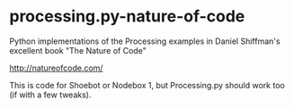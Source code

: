 processing.py-nature-of-code
============================

Python implementations of the Processing examples in Daniel Shiffman's excellent book "The Nature of Code"

http://natureofcode.com/

This is code for Shoebot or Nodebox 1, but Processing.py should work too (if with a few tweaks).
